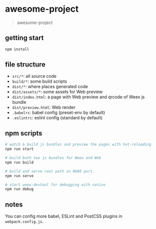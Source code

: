 # awesome-project

> awesome-project

## getting start

```bash
npm install
```

## file structure

* `src/*`: all source code
* `build/*`: some build scripts
* `dist/*`: where places generated code
* `dist/assets/*`: some assets for Web preview
* `dist/index.html`: a page with Web preview and qrcode of Weex js bundle
* `dist/preview.html`: Web render
* `.babelrc`: babel config (preset-env by default)
* `.eslintrc`: eslint config (standard by default)

## npm scripts

```bash
# watch & build js bundles and preview the pages with hot-reloading
npm run start

# build both two js bundles for Weex and Web
npm run build

# build and serve root path in 8088 port.
npm run serve

# start weex-devtool for debugging with native
npm run debug
```

## notes

You can config more babel, ESLint and PostCSS plugins in `webpack.config.js`.
